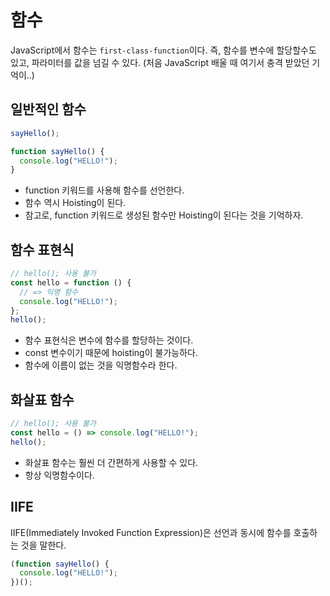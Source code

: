 # 함수

JavaScript에서 함수는 `first-class-function`이다. 즉, 함수를 변수에 할당할수도 있고, 파라미터를 값을 넘길 수 있다. (처음 JavaScript 배울 때 여기서 충격 받았던 기억이..)

## 일반적인 함수

```javascript
sayHello();

function sayHello() {
  console.log("HELLO!");
}
```

- function 키워드를 사용해 함수를 선언한다.
- 함수 역시 Hoisting이 된다.
- 참고로, function 키워드로 생성된 함수만 Hoisting이 된다는 것을 기억하자.

## 함수 표현식

```javascript
// hello(); 사용 불가
const hello = function () {
  // => 익명 함수
  console.log("HELLO!");
};
hello();
```

- 함수 표현식은 변수에 함수를 할당하는 것이다.
- const 변수이기 때문에 hoisting이 불가능하다.
- 함수에 이름이 없는 것을 익명함수라 한다.

## 화살표 함수

```javascript
// hello(); 사용 불가
const hello = () => console.log("HELLO!");
hello();
```

- 화살표 함수는 훨씬 더 간편하게 사용할 수 있다.
- 항상 익명함수이다.

## IIFE

IIFE(Immediately Invoked Function Expression)은 선언과 동시에 함수를 호출하는 것을 말한다.

```javascript
(function sayHello() {
  console.log("HELLO!");
})();
```
